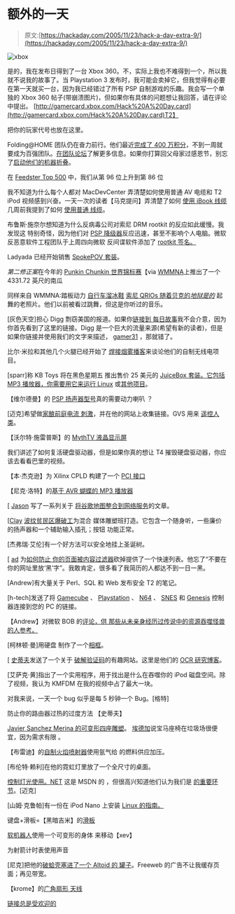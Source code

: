 # 额外的一天

> 原文:[https://hackaday.com/2005/11/23/hack-a-day-extra-9/](https://hackaday.com/2005/11/23/hack-a-day-extra-9/)

![xbox](../Images/8eacdb785eec781a9e71f7374f25af58.png)

是的，我在发布日得到了一台 Xbox 360。不，实际上我也不难得到一个，所以我就不说我的故事了。当 Playstation 3 发布时，我可能会卖掉它，但我觉得有必要在第一天就买一台，因为我已经错过了所有 PSP 自制游戏的乐趣。我会写一个单独的 Xbox 360 帖子(带崩溃图片)，但如果你有具体的问题想让我回答，请在评论中提出。
[http://gamercard.xbox.com/Hack%20A%20Day.card](http://gamercard.xbox.com/Hack%20A%20Day.card)T2】

把你的玩家代号也放在这里。

Folding@HOME 团队仍在奋力前行。他们最近[完成了 400 万积分](http://teamhackaday.com/viewtopic.php?t=124)，不到一周就要成为百强团队。[在团队论坛](http://teamhackaday.com/)了解更多信息。如果你打算回父母家过感恩节，别忘了[启动他们的机器折叠](http://teamhackaday.com/viewtopic.php?t=3)。

在 [Feedster Top 500](http://feedster.net/top500.php) 中，我们从第 96 位上升到第 86 位

我不知道为什么每个人都对 MacDevCenter 弄清楚如何使用普通 AV 电缆和 T2 iPod 视频感到兴奋。一天一次的读者【马克提问】弄清楚了如何
[使用 iBook 线缆](http://www.tuaw.com/2005/11/01/how-to-convert-an-ibook-av-cable-to-an-ipod-av-cable/)
几周前我提到了如何
[使用普通
线缆](http://www.tuaw.com/2005/11/01/how-to-convert-an-ibook-av-cable-to-an-ipod-av-cable/#c100436)。

布鲁斯·施奈尔想知道为什么反病毒公司对索尼 DRM rootkit 的反应如此缓慢。我发现这
特别奇怪，因为他们对 [PSP
降级器](http://www.hackaday.com/entry/1234000687060851/)反应迅速，甚至不影响个人电脑。微软反恶意软件工程团队于上周四向微软
反间谍软件添加了
[rootkit 签名。](http://blogs.technet.com/antimalware/archive/2005/11/17/414741.aspx)

Ladyada 已经开始销售
[SpokePOV 套装](http://www.adafruit.com/index.php?main_page=product_info&products_id=5)。

*第二修正案*在今年的
[Punkin Chunkin 世界锦标赛](http://www.punkinchunkin.com/)【via
[WMMNA](http://www.we-make-money-not-art.com/archives/007469.php)上推出了一个 4331.72 英尺的南瓜

同样来自 WMMNA:踏板动力
[自行车溜冰鞋](http://www.we-make-money-not-art.com/archives/007461.php)
[索尼 QRIOs 随着贝克的*地狱是的*](http://www.we-make-money-not-art.com/archives/007460.php) 起舞的老照片。他们以前被看过跳舞，但这是你听过的音乐。

[灰色天空]担心 Digg 剽窃美国的报道。如果你[链接到
每日故事](http://digg.com/technology/Thermal_keypad_combo_snooping)我不会介意，因为你首先看到了这里的链接。Digg 是一个巨大的流量来源(希望有新的读者)，但是
如果你链接并使用我们的文字来描述，
[gamer31](http://digg.com/users/gamer31/submitted) ，那就错了。

比尔·米拉和其他几个火腿已经开始了
[焊接烟雾播客](http://www.qsl.net/n2cqr/PODCAST.HTM)来谈论他们的自制无线电项目。

[sparr]称 KB Toys 将在黑色星期五
推出售价 25 美元的 [JuiceBox 套装。它包括 MP3 播放器，你需要用它来](http://bf2005.com/kbtoys.html)[运行 Linux](http://www.elinux.org/wiki/JuiceBox)
或[其他项目](http://www.hackaday.com/search/?q=juicebox)。

【维尔德曼】的 [PSP 扬声器型号](http://pspon2.blogspot.com/2005/11/psp-mod-i-did.html)真的需要动力喇叭
？

[迈克]希望做[家酿前庭电流
刺激](http://www.belineperspectives.com/projects.gvs.htm)，并在他的网站上收集链接。GVS 用来
[遥控人类](http://www.newscientist.com/article.ns?id=dn7829)。

【沃尔特·施雷普斯】的 [MythTV 液晶显示屏](http://nerdhero.org/index.php/Howtos/LcdDisplay)

我们讲述了如何复活硬盘驱动器，但是如果你真的想让 T4 摧毁硬盘驱动器，你应该去看看巴里的视频。

【本·杰克逊】为 Xilinx CPLD 构建了一个 [PCI 接口](http://www.ben.com/minipci/)

【尼克·洛特】的[基于 AVR 蝴蝶的 MP3 播放器](http://butterflymp3.sourceforge.net/)

[ [Jason](http://www.wjgilmore.com/) 写了一系列关于
[将谷歌地图整合到网络服务](http://www.hackaday.com/entry/1234000697067520/#c596430)的文章。

[[Clay](http://home.earthlink.net/%7Ethebratts/)
[波纹贫民区爆破工](http://home.earthlink.net/%7Ethebratts/New%20Stuff/box.JPG)为混合
媒体雕塑班打造。它包含一个随身听，一些廉价的扬声器和一个辅助输入插孔；按钮
功能正常。

[杰弗瑞·艾伦]有一个好方法可以安全地挂上圣诞树。

[ [ad](http://goldennuts.co.uk/) 为[如何防止
你的页面被内容过滤器](http://goldennuts.co.uk/?p=30)砍掉提供了一个快速列表。他忘了“不要在你的网址里放‘黑’字”。我敢肯定，很多看了我简历的人都达不到一日一黑。

[Andrew]有大量关于 Perl、SQL 和 Web 发布安全
T2 的笔记。

[h-tech]发送了将
[Gamecube](http://www.int03.co.uk/crema/hardware/gamecube/gc-control.htm) 、
[Playstation](http://www.hardwaresecrets.com/article/149) 、
[N64](http://www.hardwaresecrets.com/article/80) 、
[SNES](http://www.hardwaresecrets.com/article/76) 和 [Genesis](http://www.hardwaresecrets.com/article/69) 控制器连接到您的 PC 的链接。

【Andrew】对微软 BOB 的[评论，供
那些从未亲身经历过传说中的资源吞噬怪兽的人参考。](http://www.bentuser.com/article.aspx?ID=327&page=1)

[柯林顿·曼]用硬盘
制作了一个[相框](http://www.clintonmann.com/projects/pfharddrive1.asp)。

[ [史蒂夫](http://fugitivethought.com/)发送了一个关于
[破解验证码](http://www.ocr-research.org.ua/)的有趣网站。这里是他们的
[OCR 研究博客](http://ocr-research.blogspot.com/)。

[艾萨克·黄]指出了一个实用程序，用于找出是什么在吞噬你的
iPod 磁盘空间。除了视频，我认为 KMFDM 在我的视频中占了最大一块。

对我来说，一天一个 bug 似乎是每 5 秒钟一个 Bug。[格特]

防止你的路由器过热的过度方法 [](http://forum1.netgear.com/support/viewtopic.php?p=19600) 【史蒂夫】

[Javier Sanchez Merina 的可变形四座雕塑](http://www.edgargonzalez.com/?p=886)。
[埃德加](http://edgargonzalez.com/)说宝马座椅在垃圾场很便宜，因为需求有限
。

【布雷迪】的[自制火焰喷射器](http://www.livejournal.com/users/unclebrady/)使用氩气给
的燃料供应加压。

[布伦特·赖利]在他的霓虹灯里放了一个全尺寸的桌面。

[控制灯光使用。NET](http://msdn.microsoft.com/coding4fun/diy/controlLights/default.aspx) 这是 MSDN 的
，但很高兴知道他们认为我们是
[的重要环节](http://msdn.microsoft.com/coding4fun/someassemblyrequired/default.aspx)。[迈克]

[山姆·克鲁帕]有一份在 iPod
Nano 上安装 [Linux 的指南。](http://www.theplaceforitall.com/linuxnano/)

键盘+滑板=【黑暗吉米】的[滑板](http://www.darkjimmy.host.sk/skeytboard.html)

[软机器人](http://www.ritsumei.ac.jp/se/%7Ehirai/research/softrobot-e.html)使用一个可变形的身体
来移动【xev】

为射箭计时表使用声音

[尼克]把他的[破蛤壳塞进了一个 Altoid 的
罐子](http://www.freewebs.com/nickdawg911/howto.htm)。Freeweb 的广告不让我缓存页面；再见带宽。

【krome】的[广角扇形
天线](http://thekrome.blogspot.com/2005/11/homebrew-24-ghz-14dbi-wide-angle.html)

[链接总是受欢迎的](http://www.hackaday.com/tips/)